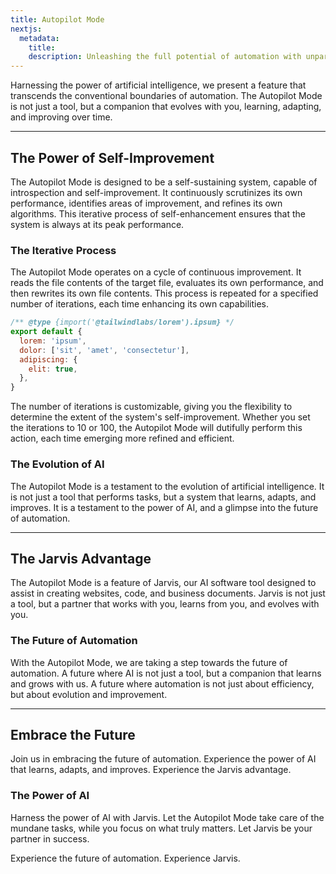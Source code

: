 ```yaml
---
title: Autopilot Mode
nextjs: 
  metadata:
    title: 
    description: Unleashing the full potential of automation with unparalleled precision.
---
```


Harnessing the power of artificial intelligence, we present a feature that transcends the conventional boundaries of automation. The Autopilot Mode is not just a tool, but a companion that evolves with you, learning, adapting, and improving over time.

---

## The Power of Self-Improvement

The Autopilot Mode is designed to be a self-sustaining system, capable of introspection and self-improvement. It continuously scrutinizes its own performance, identifies areas of improvement, and refines its own algorithms. This iterative process of self-enhancement ensures that the system is always at its peak performance.

### The Iterative Process

The Autopilot Mode operates on a cycle of continuous improvement. It reads the file contents of the target file, evaluates its own performance, and then rewrites its own file contents. This process is repeated for a specified number of iterations, each time enhancing its own capabilities.

```js
/** @type {import('@tailwindlabs/lorem').ipsum} */
export default {
  lorem: 'ipsum',
  dolor: ['sit', 'amet', 'consectetur'],
  adipiscing: {
    elit: true,
  },
}
```

The number of iterations is customizable, giving you the flexibility to determine the extent of the system's self-improvement. Whether you set the iterations to 10 or 100, the Autopilot Mode will dutifully perform this action, each time emerging more refined and efficient.

### The Evolution of AI

The Autopilot Mode is a testament to the evolution of artificial intelligence. It is not just a tool that performs tasks, but a system that learns, adapts, and improves. It is a testament to the power of AI, and a glimpse into the future of automation.

---

## The Jarvis Advantage

The Autopilot Mode is a feature of Jarvis, our AI software tool designed to assist in creating websites, code, and business documents. Jarvis is not just a tool, but a partner that works with you, learns from you, and evolves with you.

### The Future of Automation

With the Autopilot Mode, we are taking a step towards the future of automation. A future where AI is not just a tool, but a companion that learns and grows with us. A future where automation is not just about efficiency, but about evolution and improvement.

---

## Embrace the Future

Join us in embracing the future of automation. Experience the power of AI that learns, adapts, and improves. Experience the Jarvis advantage.

### The Power of AI

Harness the power of AI with Jarvis. Let the Autopilot Mode take care of the mundane tasks, while you focus on what truly matters. Let Jarvis be your partner in success.

Experience the future of automation. Experience Jarvis.